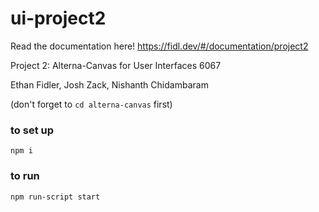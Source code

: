 # ui-project2

Read the documentation here! https://fidl.dev/#/documentation/project2

Project 2: Alterna-Canvas for User Interfaces 6067

Ethan Fidler, Josh Zack, Nishanth Chidambaram

(don't forget to `cd alterna-canvas` first)

### to set up

`npm i`

### to run

`npm run-script start`
